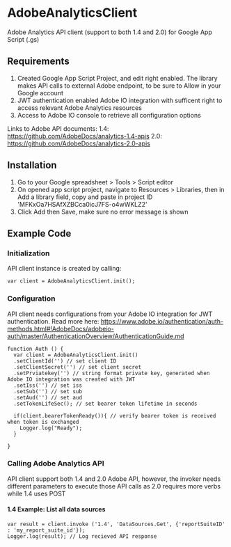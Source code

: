 # AdobeAnalyticsClient
Adobe Analytics API client (support to both 1.4 and 2.0) for Google App Script (.gs)

## Requirements
1. Created Google App Script Project, and edit right enabled. The library makes API calls to external Adobe endpoint, to be sure to Allow in your Google account
2. JWT authentication enabled Adobe IO integration with sufficent right to access relevant Adobe Analytics resources
3. Access to Adobe IO console to retrieve all configuration options

Links to Adobe API documents:
1.4: https://github.com/AdobeDocs/analytics-1.4-apis
2.0: https://github.com/AdobeDocs/analytics-2.0-apis

## Installation
1. Go to your Google spreadsheet > Tools > Script editor
2. On opened app script project, navigate to Resources > Libraries, then in Add a library field, copy and paste in project ID 'MFKxOa7HSAfXZBCca0icJ7FS-o4wWKLZ2'
3. Click Add then Save, make sure no error message is shown

## Example Code

### Initialization

API client instance is created by calling:

```
var client = AdobeAnalyticsClient.init();
```


### Configuration

API client needs configurations from your Adobe IO integration for JWT authentication.
Read more here: https://www.adobe.io/authentication/auth-methods.html#!AdobeDocs/adobeio-auth/master/AuthenticationOverview/AuthenticationGuide.md

```
function Auth () {
  var client = AdobeAnalyticsClient.init()
  .setClientId('') // set client ID
  .setClientSecret('') // set client secret
  .setPrviatekey('') // string format private key, generated when Adobe IO integration was created with JWT
  .setIss('') // set iss
  .setSub('') // set sub
  .setAud('') // set aud
  .setTokenLifeSec(); // set bearer token lifetime in seconds
  
  if(client.bearerTokenReady()){ // verify bearer token is received when token is exchanged
    Logger.log("Ready");
  }
   
}

```


### Calling Adobe Analytics API

API client support both 1.4 and 2.0 Adobe API, however, the invoker needs different parameters to execute those API calls as 2.0 requires more verbs while 1.4 uses POST

#### 1.4 Example: List all data sources
```
var result = client.invoke ('1.4', 'DataSources.Get', {'reportSuiteID' : 'my_report_suite_id'});
Logger.log(result); // Log recieved API response
```
